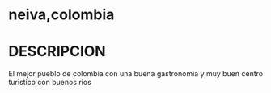 
# neiva,colombia
# DESCRIPCION
El mejor pueblo de colombia con una buena gastronomia y muy buen centro turistico con buenos rios
